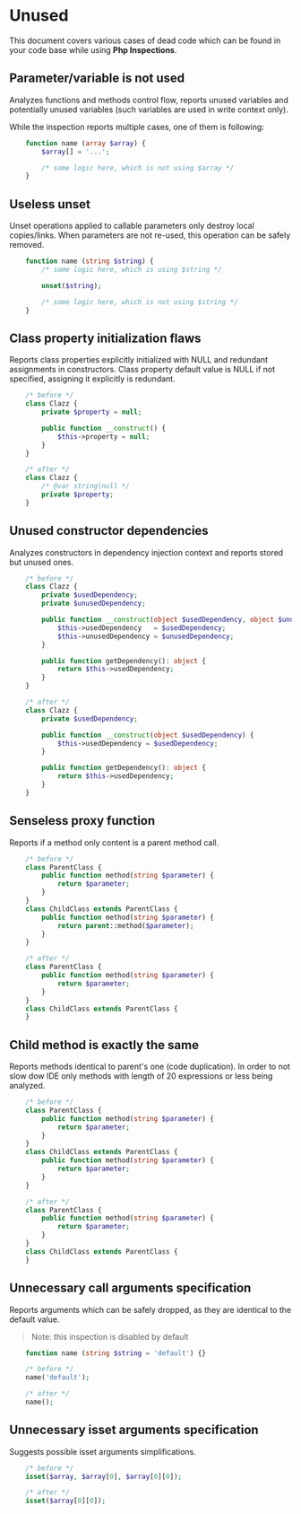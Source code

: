 # Unused

This document covers various cases of dead code which can be found in your code base while using **Php Inspections**.

## Parameter/variable is not used

Analyzes functions and methods control flow, reports unused variables and potentially unused variables (such
variables are used in write context only).

While the inspection reports multiple cases, one of them is following:

```php
    function name (array $array) {
        $array[] = '...';

        /* some logic here, which is not using $array */
    }
```

## Useless unset

Unset operations applied to callable parameters only destroy local copies/links. When parameters are not re-used, 
this operation can be safely removed.

```php
    function name (string $string) {
        /* some logic here, which is using $string */

        unset($string);

        /* some logic here, which is not using $string */
    }
```

## Class property initialization flaws

Reports class properties explicitly initialized with NULL and redundant assignments in constructors.
Class property default value is NULL if not specified, assigning it explicitly is redundant.

```php
    /* before */
    class Clazz {
        private $property = null;

        public function __construct() {
            $this->property = null;
        }
    }

    /* after */
    class Clazz {
        /* @var string|null */
        private $property;
    }
```

## Unused constructor dependencies

Analyzes constructors in dependency injection context and reports stored but unused ones.

```php
    /* before */
    class Clazz {
        private $usedDependency;
        private $unusedDependency;

        public function __construct(object $usedDependency, object $unusedDependency) {
            $this->usedDependency   = $usedDependency;
            $this->unusedDependency = $unusedDependency;
        }

        public function getDependency(): object {
            return $this->usedDependency;
        }
    }

    /* after */
    class Clazz {
        private $usedDependency;

        public function __construct(object $usedDependency) {
            $this->usedDependency = $usedDependency;
        }

        public function getDependency(): object {
            return $this->usedDependency;
        }
    }
```

## Senseless proxy function

Reports if a method only content is a parent method call.

```php
    /* before */
    class ParentClass {
        public function method(string $parameter) {
            return $parameter;
        }
    }
    class ChildClass extends ParentClass {
        public function method(string $parameter) {
            return parent::method($parameter);
        }
    }

    /* after */
    class ParentClass {
        public function method(string $parameter) {
            return $parameter;
        }
    }
    class ChildClass extends ParentClass {
    }
```

## Child method is exactly the same

Reports methods identical to parent's one (code duplication). In order to not slow dow IDE only methods with length of 20 expressions or less being analyzed.

```php
    /* before */
    class ParentClass {
        public function method(string $parameter) {
            return $parameter;
        }
    }
    class ChildClass extends ParentClass {
        public function method(string $parameter) {
            return $parameter;
        }
    }

    /* after */
    class ParentClass {
        public function method(string $parameter) {
            return $parameter;
        }
    }
    class ChildClass extends ParentClass {
    }
```

## Unnecessary call arguments specification

Reports arguments which can be safely dropped, as they are identical to the default value.

> Note: this inspection is disabled by default

```php
    function name (string $string = 'default') {}

    /* before */
    name('default');

    /* after */
    name();
```

## Unnecessary isset arguments specification

Suggests possible isset arguments simplifications.

```php
    /* before */
    isset($array, $array[0], $array[0][0]);

    /* after */
    isset($array[0][0]);
```